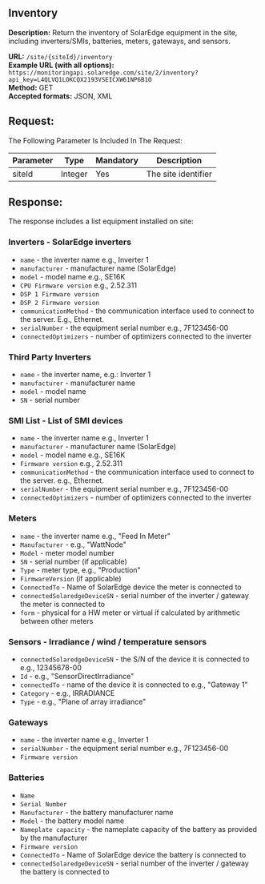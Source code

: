 ## Inventory

**Description:** Return the inventory of SolarEdge equipment in the site, including inverters/SMIs, batteries, meters, gateways, and sensors.

**URL:** `/site/{siteId}/inventory`  
**Example URL (with all options):** `https://monitoringapi.solaredge.com/site/2/inventory?api_key=L4QLVQ1LOKCQX2193VSEICXW61NP6B1O`  
**Method:** GET  
**Accepted formats:** JSON, XML

## Request:

The Following Parameter Is Included In The Request:

| Parameter | Type    | Mandatory | Description         |
|-----------|---------|-----------|---------------------|
| siteId    | Integer | Yes       | The site identifier |

## Response:

The response includes a list equipment installed on site:

### Inverters - SolarEdge inverters

- `name` - the inverter name e.g., Inverter 1 
- `manufacturer` - manufacturer name (SolarEdge) 
- `model` - model name e.g., SE16K 
- `CPU Firmware version` e.g., 2.52.311 
- `DSP 1 Firmware version`
- `DSP 2 Firmware version`
- `communicationMethod` - the communication interface used to connect to the server. E.g., Ethernet. 
- `serialNumber` - the equipment serial number e.g., 7F123456-00 
- `connectedOptimizers` - number of optimizers connected to the inverter 

### Third Party Inverters

- `name` - the inverter name, e.g.: Inverter 1 
- `manufacturer` - manufacturer name 
- `model` - model name 
- `SN` - serial number 

### SMI List - List of SMI devices

- `name` - the inverter name e.g., Inverter 1 
- `manufacturer` - manufacturer name (SolarEdge) 
- `model` - model name e.g., SE16K 
- `Firmware version` e.g., 2.52.311 
- `communicationMethod` - the communication interface used to connect to the server. e.g., Ethernet. 
- `serialNumber` - the equipment serial number e.g., 7F123456-00 
- `connectedOptimizers` - number of optimizers connected to the inverter 

### Meters

- `name` - the inverter name e.g., "Feed In Meter" 
- `Manufacturer` - e.g., "WattNode" 
- `Model` - meter model number 
- `SN` - serial number (if applicable) 
- `Type` - meter type, e.g., "Production" 
- `FirmwareVersion` (if applicable) 
- `ConnectedTo` - Name of SolarEdge device the meter is connected to 
- `connectedSolaredgeDeviceSN` - serial number of the inverter / gateway the meter is connected to 
- `form` - physical for a HW meter or virtual if calculated by arithmetic between other meters 

### Sensors - Irradiance / wind / temperature sensors

- `connectedSolaredgeDeviceSN` - the S/N of the device it is connected to e.g., 12345678-00 
- `Id` - e.g., "SensorDirectIrradiance" 
- `connectedTo` - name of the device it is connected to e.g., "Gateway 1" 
- `Category` - e.g., IRRADIANCE 
- `Type` - e.g., "Plane of array irradiance" 

### Gateways

- `name` - the inverter name e.g., Inverter 1 
- `serialNumber` - the equipment serial number e.g., 7F123456-00 
- `Firmware version` 

### Batteries

- `Name` 
- `Serial Number` 
- `Manufacturer` - the battery manufacturer name 
- `Model` - the battery model name 
- `Nameplate capacity` - the nameplate capacity of the battery as provided by the manufacturer 
- `Firmware version` 
- `ConnectedTo` - Name of SolarEdge device the battery is connected to 
- `connectedSolaredgeDeviceSN` - serial number of the inverter / gateway the battery is connected to

